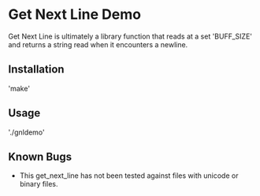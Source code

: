# Get Next Line Demo
Get Next Line is ultimately a library function that reads at a set 'BUFF_SIZE' and returns a string read when it encounters a newline.

## Installation
'make'

## Usage
'./gnldemo'

## Known Bugs
- This get_next_line has not been tested against files with unicode or binary files.

